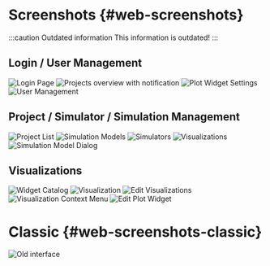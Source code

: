 # Screenshots {#web-screenshots}

:::caution Outdated information
This information is outdated!
:::

## Login / User Management

![Login Page](/img/screenshots/web/VILLASweb_login.png)
![Projects overview with notification](/img/screenshots/web/VILLASweb_notification.png)
![Plot Widget Settings](/img/screenshots/web/VILLASweb_plot_widget_edit.png)
![User Management](/img/screenshots/web/VILLASweb_user_management_admin_medium.png)

## Project / Simulator / Simulation Management

![Project List](/img/screenshots/web/VILLASweb_projects.png)
![Simulation Models](/img/screenshots/web/VILLASweb_simulation_models.png)
![Simulators](/img/screenshots/web/VILLASweb_simulators.png)
![Visualizations](/img/screenshots/web/VILLASweb_visualizations.png)
![Simulation Model Dialog](/img/screenshots/web/VILLASweb_simulation_model_dialog.png)

## Visualizations

![Widget Catalog](/img/screenshots/web/VILLASweb_widgets_catalog.png)
![Visualization](/img/screenshots/web/VILLASweb_visualization.png)
![Edit Visualizations](/img/screenshots/web/VILLASweb_visualization_edit.png)
![Visualization Context Menu](/img/screenshots/web/VILLASweb_visualization_edit_context_menu.png)
![Edit Plot Widget](/img/screenshots/web/VILLASweb_plot_widget_edit.png)

# Classic {#web-screenshots-classic}

![Old interface](/img/screenshots/web/VILLASweb_classic.png)
